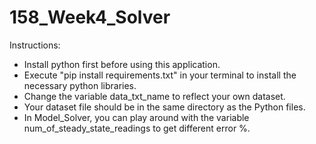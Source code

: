 # 158_Week4_Solver

Instructions:
- Install python first before using this application.
- Execute "pip install requirements.txt" in your terminal to install the necessary python libraries.
- Change the variable data_txt_name to reflect your own dataset.
- Your dataset file should be in the same directory as the Python files.
- In Model_Solver, you can play around with the variable num_of_steady_state_readings to get different error %.